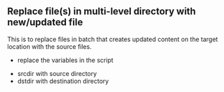 ## Replace file(s) in multi-level directory with new/updated file

This is to replace files in batch that creates updated content on the target location with the source files.

* replace the variables in the script
- srcdir with source directory
- dstdir with destination directory
